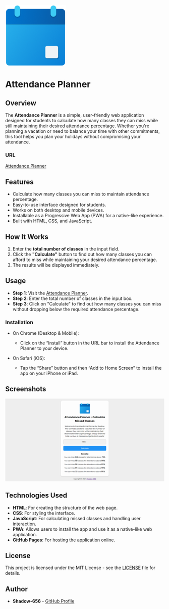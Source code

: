 ![Logo](planner-192.png)
# Attendance Planner

## Overview

The **Attendance Planner** is a simple, user-friendly web application designed for students to calculate how many classes they can miss while still maintaining their desired attendance percentage. Whether you're planning a vacation or need to balance your time with other commitments, this tool helps you plan your holidays without compromising your attendance.

### URL

[Attendance Planner](https://shadow-656.github.io/Attendance-Planner/)

## Features

- Calculate how many classes you can miss to maintain attendance percentage.
- Easy-to-use interface designed for students.
- Works on both desktop and mobile devices.
- Installable as a Progressive Web App (PWA) for a native-like experience.
- Built with HTML, CSS, and JavaScript.

## How It Works

1. Enter the **total number of classes** in the input field.
2. Click the **"Calculate"** button to find out how many classes you can afford to miss while maintaining your desired attendance percentage.
3. The results will be displayed immediately.

## Usage

- **Step 1**: Visit the [Attendance Planner](https://shadow-656.github.io/Attendance-Planner/).
- **Step 2**: Enter the total number of classes in the input box.
- **Step 3**: Click on "Calculate" to find out how many classes you can miss without dropping below the required attendance percentage.

### Installation

- On Chrome (Desktop & Mobile):
  - Click on the “Install” button in the URL bar to install the Attendance Planner to your device.
  
- On Safari (iOS):
  - Tap the “Share” button and then “Add to Home Screen” to install the app on your iPhone or iPad.

## Screenshots

![Screenshot](assets/1.png)

## Technologies Used

- **HTML**: For creating the structure of the web page.
- **CSS**: For styling the interface.
- **JavaScript**: For calculating missed classes and handling user interaction.
- **PWA**: Allows users to install the app and use it as a native-like web application.
- **GitHub Pages**: For hosting the application online.
  
## License

This project is licensed under the MIT License - see the [LICENSE](LICENSE) file for details.

## Author

- **Shadow-656** - [GitHub Profile](https://github.com/Shadow-656)
